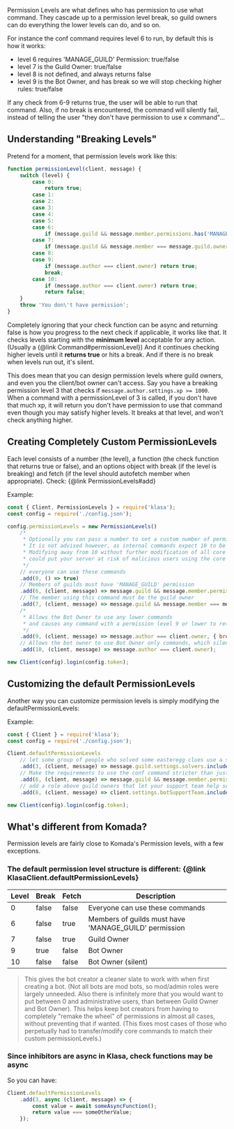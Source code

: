 Permission Levels are what defines who has permission to use what command. They cascade up to a permission level break, so guild owners can do everything the lower levels can do, and so on.

For instance the conf command requires level 6 to run, by default this is how it works:

- level 6 requires 'MANAGE_GUILD' Permission: true/false
- level 7 is the Guild Owner: true/false
- level 8 is not defined, and always returns false
- level 9 is the Bot Owner, and has break so we will stop checking higher rules: true/false

If any check from 6-9 returns true, the user will be able to run that command. Also, if no break is encountered, the command will silently fail, instead of telling the user "they don't have permission to use x command"...

## Understanding "Breaking Levels"

Pretend for a moment, that permission levels work like this:

<!-- eslint-disable no-fallthrough -->

```javascript
function permissionLevel(client, message) {
	switch (level) {
		case 0:
			return true;
		case 1:
		case 2:
		case 3:
		case 4:
		case 5:
		case 6:
			if (message.guild && message.member.permissions.has('MANAGE_GUILD')) return true;
		case 7:
			if (message.guild && message.member === message.guild.owner) return true;
		case 8:
		case 9:
			if (message.author === client.owner) return true;
			break;
		case 10:
			if (message.author === client.owner) return true;
			return false;
	}
	throw 'You don\'t have permission';
}
```

<!-- eslint-enable no-fallthrough -->

Completely ignoring that your check function can be async and returning false is how you progress to the next check if applicable, it works like that. It checks levels starting with the __minimum level__ acceptable for any action. (Usually a {@link Command#permissionLevel}) And it continues checking higher levels until it __returns true__ or hits a break. And if there is no break when levels run out, it's silent.

This does mean that you can design permission levels where guild owners, and even you the client/bot owner can't access. Say you have a breaking permission level 3 that checks if `message.author.settings.xp >= 1000`. When a command with a permissionLevel of 3 is called, if you don't have that much xp, it will return you don't have permission to use that command even though you may satisfy higher levels. It breaks at that level, and won't check anything higher.

## Creating Completely Custom PermissionLevels

Each level consists of a number (the level), a function (the check function that returns true or false), and an options object with break (if the level is breaking) and fetch (if the level should autofetch member when appropriate). Check: {@link PermissionLevels#add}

Example:

```javascript
const { Client, PermissionLevels } = require('klasa');
const config = require('./config.json');

config.permissionLevels = new PermissionLevels()
	/*
	 * Optionally you can pass a number to set a custom number of permission levels.
	 * It is not advised however, as internal commands expect 10 to be the highest permission level.
	 * Modifying away from 10 without further modification of all core commands,
	 * could put your server at risk of malicious users using the core eval command.
	 */
	// everyone can use these commands
	.add(0, () => true)
	// Members of guilds must have 'MANAGE_GUILD' permission
	.add(6, (client, message) => message.guild && message.member.permissions.has('MANAGE_GUILD'), { fetch: true })
	// The member using this command must be the guild owner
	.add(7, (client, message) => message.guild && message.member === message.guild.owner, { fetch: true })
	/*
	 * Allows the Bot Owner to use any lower commands
	 * and causes any command with a permission level 9 or lower to return an error if no check passes.
	 */
	.add(9, (client, message) => message.author === client.owner, { break: true })
	// Allows the bot owner to use Bot Owner only commands, which silently fail for other users.
	.add(10, (client, message) => message.author === client.owner);

new Client(config).login(config.token);
```

## Customizing the default PermissionLevels

Another way you can customize permission levels is simply modifying the defaultPermissionLevels:

Example:

```javascript
const { Client } = require('klasa');
const config = require('./config.json');

Client.defaultPermissionLevels
	// let some group of people who solved some easteregg clues use a special command/some custom non-admin role
	.add(3, (client, message) => message.guild.settings.solvers.includes(message.author.id))
	// Make the requirements to use the conf command stricter than just who can add the bot to the guild
	.add(6, (client, message) => message.guild && message.member.permissions.has('ADMINISTRATOR'), { fetch: true })
	// add a role above guild owners that let your support team help setup/troubleshoot on other guilds.
	.add(8, (client, message) => client.settings.botSupportTeam.includes(message.author.id));

new Client(config).login(config.token);
```

## What's different from Komada?

Permission levels are fairly close to Komada's Permission levels, with a few exceptions.

### The default permission level structure is different: {@link KlasaClient.defaultPermissionLevels}

| Level | Break | Fetch | Description                                           |
| ----- | ----- | ----- | ----------------------------------------------------- |
| 0     | false | false | Everyone can use these commands                       |
| 6     | false | true  | Members of guilds must have 'MANAGE_GUILD' permission |
| 7     | false | true  | Guild Owner                                           |
| 9     | true  | false | Bot Owner                                             |
| 10    | false | false | Bot Owner (silent)                                    |

>This gives the bot creator a cleaner slate to work with when first creating a bot. (Not all bots are mod bots, so mod/admin roles were largely unneeded. Also there is infinitely more that you would want to put between 0 and administrative users, than between Guild Owner and Bot Owner). This helps keep bot creators from having to completely "remake the wheel" of permissions in almost all cases, without preventing that if wanted. (This fixes most cases of those who perpetually had to transfer/modify core commands to match their custom permissionLevels.)

### Since inhibitors are async in Klasa, check functions may be async

So you can have:

```javascript
Client.defaultPermissionLevels
	.add(3, async (client, message) => {
		const value = await someAsyncFunction();
		return value === someOtherValue;
	});
```
